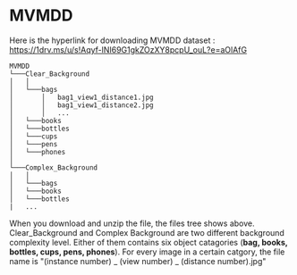 # MVMDD

Here is the hyperlink for downloading MVMDD dataset : https://1drv.ms/u/s!Aqyf-lNI69G1gkZOzXY8pcpU_ouL?e=aOlAfG

```
MVMDD
└───Clear_Background
│   │
│   └───bags
│       │   bag1_view1_distance1.jpg
│       │   bag1_view1_distance2.jpg
│       │   ...
│   └───books
│   └───bottles
│   └───cups
│   └───pens
│   └───phones
│   
└───Complex_Background
│   │
│   └───bags
│   └───books
│   └───bottles
|   ...
```
When you download and unzip the file, the files tree shows above. Clear_Background and Complex Background are two different background complexity level. Either of them contains six object catagories (**bag, books, bottles, cups, pens, phones**). For every image in a certain catgory, the file name is "(instance number) _ (view number) _ (distance number).jpg"
